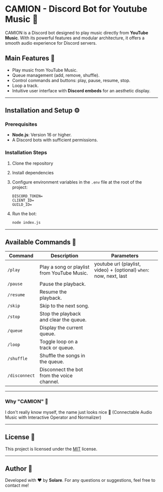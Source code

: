 # CAMION - Discord Bot for Youtube Music 🎵

CAMION is a Discord bot designed to play music directly from **YouTube Music**. With its powerful features and modular architecture, it offers a smooth audio experience for Discord servers.

## Main Features 🚀

- Play music from YouTube Music.
- Queue management (add, remove, shuffle).
- Control commands and buttons: play, pause, resume, stop.
- Loop a track.
- Intuitive user interface with **Discord embeds** for an aesthetic display.

---

## Installation and Setup ⚙️

### Prerequisites
- **Node.js**: Version 16 or higher.
- A Discord bots with sufficient permissions.

### Installation Steps
1. Clone the repository
2. Install dependencies
3. Configure environment variables in the `.env` file at the root of the project:
   ```
   DISCORD_TOKEN=
   CLIENT_ID=
   GUILD_ID=
   ```

4. Run the bot:
   ```bash
   node index.js
   ```

---

## Available Commands 🎤

| Command        | Description                                           | Parameters |
|----------------|-------------------------------------------------------|------------|
| `/play`        | Play a song or playlist from YouTube Music.           | youtube url (playlist, video) + (optional) `when`: now, next, last |
| `/pause`       | Pause the playback.                                   |
| `/resume`      | Resume the playback.                                  |
| `/skip`        | Skip to the next song.                                |
| `/stop`        | Stop the playback and clear the queue.                |
| `/queue`       | Display the current queue.                            |
| `/loop`        | Toggle loop on a track or queue.                      |
| `/shuffle`     | Shuffle the songs in the queue.                       |
| `/disconnect`  | Disconnect the bot from the voice channel.            |

---

### Why "CAMION" 🚚
I don't really know myself, the name just looks nice 🤷 (Connectable Audio Music with Interactive Operator and Normalizer)

---

## License 📄

This project is licensed under the [MIT](./LICENSE) license.

---

## Author 👤

Developed with ❤️ by **Solare**. For any questions or suggestions, feel free to contact me!

